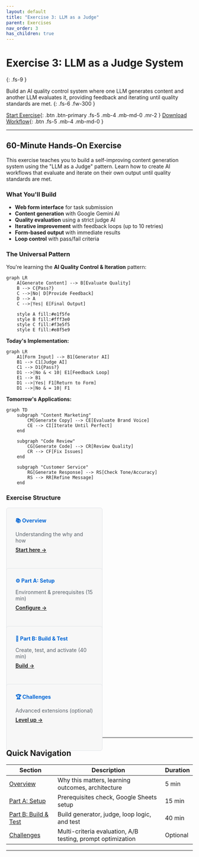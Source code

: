 ```yaml
---
layout: default
title: "Exercise 3: LLM as a Judge"
parent: Exercises
nav_order: 3
has_children: true
---
```


# Exercise 3: LLM as a Judge System

{: .fs-9 }

Build an AI quality control system where one LLM generates content and another LLM evaluates it, providing feedback and iterating until quality standards are met.
{: .fs-6 .fw-300 }

[Start Exercise](./overview){: .btn .btn-primary .fs-5 .mb-4 .mb-md-0 .mr-2 }
[Download Workflow](./downloads/llm-judge-workflow.json){: .btn .fs-5 .mb-4 .mb-md-0 }

---

## 60-Minute Hands-On Exercise

This exercise teaches you to build a self-improving content generation system using the "LLM as a Judge" pattern. Learn how to create AI workflows that evaluate and iterate on their own output until quality standards are met.

### What You'll Build

- **Web form interface** for task submission
- **Content generation** with Google Gemini AI
- **Quality evaluation** using a strict judge AI
- **Iterative improvement** with feedback loops (up to 10 retries)
- **Form-based output** with immediate results
- **Loop control** with pass/fail criteria

### The Universal Pattern

You're learning the **AI Quality Control & Iteration** pattern:

```mermaid
graph LR
    A[Generate Content] --> B[Evaluate Quality]
    B --> C{Pass?}
    C -->|No| D[Provide Feedback]
    D --> A
    C -->|Yes| E[Final Output]

    style A fill:#e1f5fe
    style B fill:#fff3e0
    style C fill:#f3e5f5
    style E fill:#e8f5e9
```

**Today's Implementation:**

```mermaid
graph LR
    A1[Form Input] --> B1[Generator AI]
    B1 --> C1[Judge AI]
    C1 --> D1{Pass?}
    D1 -->|No & < 10| E1[Feedback Loop]
    E1 --> B1
    D1 -->|Yes| F1[Return to Form]
    D1 -->|No & = 10| F1
```

**Tomorrow's Applications:**

```mermaid
graph TD
    subgraph "Content Marketing"
        CM[Generate Copy] --> CE[Evaluate Brand Voice]
        CE --> CI[Iterate Until Perfect]
    end

    subgraph "Code Review"
        CG[Generate Code] --> CR[Review Quality]
        CR --> CF[Fix Issues]
    end

    subgraph "Customer Service"
        RG[Generate Response] --> RS[Check Tone/Accuracy]
        RS --> RR[Refine Message]
    end
```

### Exercise Structure

<div class="grid">
  <div class="col-4 col-md-4 col-lg-4">
    <div class="card">
      <h4>📚 Overview</h4>
      <p>Understanding the why and how</p>
      <a href="./overview">Start here →</a>
    </div>
  </div>

  <div class="col-4 col-md-4 col-lg-4">
    <div class="card">
      <h4>⚙️ Part A: Setup</h4>
      <p>Environment & prerequisites (15 min)</p>
      <a href="./part-a-setup">Configure →</a>
    </div>
  </div>

  <div class="col-4 col-md-4 col-lg-4">
    <div class="card">
      <h4>🔧 Part B: Build & Test</h4>
      <p>Create, test, and activate (40 min)</p>
      <a href="./part-b-workflow">Build →</a>
    </div>
  </div>

  <div class="col-4 col-md-4 col-lg-4">
    <div class="card">
      <h4>🏆 Challenges</h4>
      <p>Advanced extensions (optional)</p>
      <a href="./challenge-tasks">Level up →</a>
    </div>
  </div>
</div>

---

## Quick Navigation

| Section | Description | Duration |
|---------|-------------|----------|
| [Overview](./overview) | Why this matters, learning outcomes, architecture | 5 min |
| [Part A: Setup](./part-a-setup) | Prerequisites check, Google Sheets setup | 15 min |
| [Part B: Build & Test](./part-b-workflow) | Build generator, judge, loop logic, and test | 40 min |
| [Challenges](./challenge-tasks) | Multi-criteria evaluation, A/B testing, prompt optimization | Optional |

---

<style>
.grid {
  display: flex;
  flex-wrap: wrap;
  margin: -0.5rem;
}

.col-4 {
  flex: 0 0 50%;
  padding: 0.5rem;
}

.card {
  background: #f7f7f7;
  border: 1px solid #e1e4e8;
  border-radius: 6px;
  padding: 1.5rem;
  height: 100%;
}

.card h4 {
  margin-top: 0;
  margin-bottom: 0.5rem;
  color: #0366d6;
}

.card p {
  margin-bottom: 0.5rem;
  color: #586069;
}

.card a {
  font-weight: 600;
}

@media (max-width: 768px) {
  .col-4 {
    flex: 0 0 100%;
  }
}
</style>
